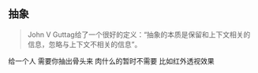 
## 抽象

> John V Guttag给了一个很好的定义：“抽象的本质是保留和上下文相关的信息，忽略与上下文不相关的信息”。

给一个人 需要你抽出骨头来 肉什么的暂时不需要   比如红外透视效果